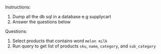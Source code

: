 Instructions:
1. Dump all the db sql in a database e.g supplycart
2. Answer the questions below

Questions:
1. Select products that contains word `melon milk`
2. Run query to get list of products `sku`, `name`, `category`, and `sub_category`